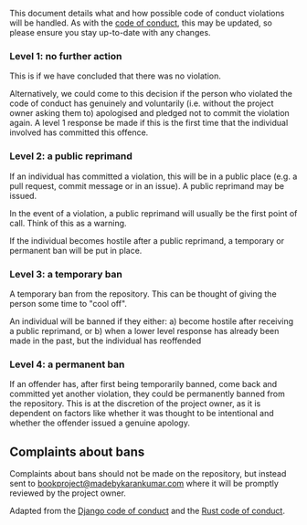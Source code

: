 This document details what and how possible code of conduct violations will be handled. 
As with the [code of conduct](https://github.com/knjk04/book-project/blob/master/CODE_OF_CONDUCT.md), this may 
be updated, so please ensure you stay up-to-date with any changes.

### Level 1: no further action

This is if we have concluded that there was no violation. 

Alternatively, we could come to this decision if the person who violated the code of conduct has genuinely and voluntarily
(i.e. without the project owner asking them to) apologised and pledged not to commit the violation again. A level 1 response
be made if this is the first time that the individual involved has committed this offence.

### Level 2: a public reprimand

If an individual has committed a violation, this will be in a public place (e.g. a pull request, commit message or in
an issue). A public reprimand may be issued. 

In the event of a violation, a public reprimand will usually be the first point of call. Think of this as a warning.

If the individual becomes hostile after a public reprimand, a temporary or permanent ban will be put in place.

### Level 3: a temporary ban

A temporary ban from the repository. This can be thought of giving the person some time to "cool off".

An individual will be banned if they either:
a) become hostile after receiving a public reprimand, or
b) when a lower level response has already been made in the past, but the individual has reoffended

### Level 4: a permanent ban

If an offender has, after first being temporarily banned, come back and committed yet another violation, they could
be permanently banned from the repository. This is at the discretion of the project owner, as it is dependent on factors
like whether it was thought to be intentional and whether the offender issued a genuine apology.

## Complaints about bans

Complaints about bans should not be made on the repository, but instead sent to bookproject@madebykarankumar.com where
it will be promptly reviewed by the project owner.

Adapted from the [Django code of conduct](https://www.djangoproject.com/conduct/) and the 
[Rust code of conduct](https://www.rust-lang.org/policies/code-of-conduct).
